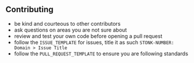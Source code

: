 ## Contributing

- be kind and courteous to other contributors
- ask questions on areas you are not sure about
- review and test your own code before opening a pull request
- follow the `ISSUE_TEMPLATE` for issues, title it as such `STONK-NUMBER: Domain > Issue Title`
- follow the `PULL_REQUEST_TEMPLATE` to ensure you are following standards

